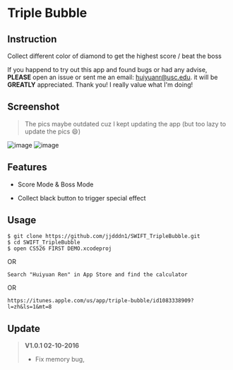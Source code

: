 # Triple Bubble

## Instruction 
Collect different color of diamond to get the highest score / beat the boss

If you happend to try out this app and found bugs or had any advise, **PLEASE** open an issue or sent me an email: huiyuanr@usc.edu. it will be **GREATLY** appreciated. Thank you! I really value what I'm doing!

## Screenshot
> The pics maybe outdated cuz I kept updating the app (but too lazy to update the pics 😄)

![image](https://github.com/jjdddn1/SWIFT_TripleBubble/blob/master/screenshot/0.gif?raw=false)
![image](https://github.com/jjdddn1/SWIFT_TripleBubble/blob/master/screenshot/1.gif?raw=false)


## Features

* Score Mode & Boss Mode

* Collect black button to trigger special effect

## Usage

```
$ git clone https://github.com/jjdddn1/SWIFT_TripleBubble.git
$ cd SWIFT_TripleBubble
$ open CS526 FIRST DEMO.xcodeproj
```

OR

```
Search "Huiyuan Ren" in App Store and find the calculator
```
OR

```
https://itunes.apple.com/us/app/triple-bubble/id1083338909?l=zh&ls=1&mt=8
```
## Update

> **V1.0.1 02-10-2016**
>
> * Fix memory bug,
